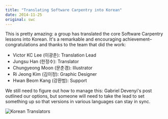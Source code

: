 ```yaml
---
title: "Translating Software Carpentry into Korean"
date: 2014-11-25
original: swc
---
```

<p>
  This is pretty amazing:
  a group has translated the core Software Carpentry lessons into Korean.
  It's a remarkable and encouraging achievement–congratulations and thanks
  to the team that did the work:
</p>
<ul>
  <li>Victor KC Lee (&#51060;&#44305;&#52632;): Translation Lead</li>
  <li>Jungsu Han (&#54620;&#51221;&#49688;): Translator</li>
  <li>Chungyeong Moon (&#47928;&#52632;&#44221;): Illustrator</li>
  <li>Ri Jeong Kim (&#44608;&#51060;&#51221;): Graphic Designer</li>
  <li>Hwan Beom Kang (&#44053;&#54872;&#48276;): Support</li>
</ul>
<p>
  We still need to figure out how to manage this:
  Gabriel Devenyi's post outlined our options,
  but someone will need to take the lead to set something up
  so that versions in various languages can stay in sync.
</p>
<p>
  <img src="@root/files/2014/11/korean-translators-with-names.jpg" alt="Korean Translators" class="center">
</p>
